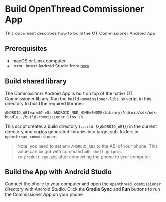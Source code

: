 # Build OpenThread Commissioner App

This document describes how to build the OT Commissioner Android App.

## Prerequisites

- macOS or Linux computer.
- Install latest Android Studio from [here](https://developer.android.com/studio).

## Build shared library

The Commissioner Android App is built on top of the native OT Commissioner library. Run the `build-commissioner-libs.sh` script in this directory to build the required libraries:

```shell
ANDROID_ABI=arm64-v8a ANDROID_NDK_HOME=$HOME/Library/Android/sdk/ndk-bundle ./build-commissioner-libs.sh
```

This script creates a build directory (`.build-${ANDROID_ABI}`) in the current directory and copies generated libraries into target sub-folders in `openthread_commissioner`.

> Note: you need to set env `ANDROID_ABI` to the ABI of your phone. This value can be got with command `adb shell getprop ro.product.cpu.abi` after connecting the phone to your computer.

## Build the App with Android Studio

Connect the phone to your computer and open the `openthread_commissioner` directory with Android Studio. Click the **Gradle Sync** and **Run** buttons to run the Commissioner App on your phone.
